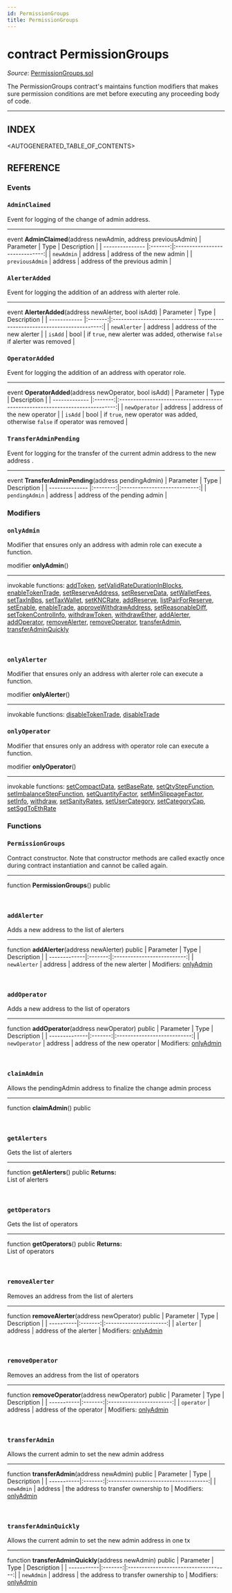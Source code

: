 ```yaml
---
id: PermissionGroups
title: PermissionGroups
---
```

# contract PermissionGroups

*Source*: [PermissionGroups.sol](https://github.com/KyberNetwork/smart-contracts/blob/master/contracts/PermissionGroups.sol)

The PermissionGroups contract's maintains function modifiers that makes sure permission conditions are met before executing any proceeding body of code.
___

## INDEX

<AUTOGENERATED_TABLE_OF_CONTENTS>

## REFERENCE

### Events

### `AdminClaimed`
Event for logging of the change of admin address.
___
event __AdminClaimed__(address newAdmin, address previousAdmin)
| Parameter       | Type    | Description                    |
| --------------- |:-------:|:------------------------------:|
| `newAdmin`      | address | address of the new admin       |
| `previousAdmin` | address | address of the previous admin  |
<br />

### `AlerterAdded`
Event for logging the addition of an address with alerter role.
___
event __AlerterAdded__(address newAlerter, bool isAdd)
| Parameter    | Type    | Description                                                                |
| ------------ |:-------:|:--------------------------------------------------------------------------:|
| `newAlerter` | address | address of the new alerter                                                 |
| `isAdd`      | bool    | if `true`, new alerter was added, otherwise `false` if alerter was removed |
<br />

### `OperatorAdded`
Event for logging the addition of an address with operator role.
___
event __OperatorAdded__(address newOperator, bool isAdd)
| Parameter     | Type    | Description                                                                  |
| ------------- |:-------:|:----------------------------------------------------------------------------:|
| `newOperator` | address | address of the new operator                                                  |
| `isAdd`       | bool    | if `true`, new operator was added, otherwise `false` if operator was removed |
<br />

### `TransferAdminPending`
Event for logging for the transfer of the current admin address to the new address .
___
event __TransferAdminPending__(address pendingAdmin)
| Parameter      | Type     | Description                  |
| -------------- |:--------:|:----------------------------:|
| `pendingAdmin` | address  | address of the pending admin |
<br />

### Modifiers

### `onlyAdmin`
Modifier that ensures only an address with admin role can execute a function.

modifier __onlyAdmin__()
___
invokable functions: [addToken](api-conversionrates.md#addtoken), [setValidRateDurationInBlocks](api-conversionrates.md#setvalidratedurationinblocks), [enableTokenTrade](api-conversionrates.md#enabletokentrade), [setReserveAddress](api-conversionrates.md#setreserveaddress), [setReserveData](api-feeburner.md#setreservedata), [setWalletFees](api-feeburner.md#setwalletfees), [setTaxInBps](api-feeburner.md#settaxinbps), [setTaxWallet](api-feeburner.md#settaxwallet), [setKNCRate](api-feeburner.md#setkncrate), [addReserve](api-kybernetwork.md#addreserve), [listPairForReserve](api-kybernetwork.md#listpairforreserve), [setEnable](api-kybernetwork.md#setenable), [enableTrade](api-kyberreserve.md#enabletrade), [approveWithdrawAddress](api-kyberreserve.md#approvewithdrawaddress), [setReasonableDiff](api-sanityrates.md#setreasonablediff), [setTokenControlInfo](api-volumeimbalancerecorder.md#settokencontrolinfo), [withdrawToken](api-withdrawable.md#withdrawtoken), [withdrawEther](api-withdrawable.md#withdrawether), [addAlerter](api-permissiongroups.md#addalerter), [addOperator](api-permissiongroups.md#addoperator), [removeAlerter](api-permissiongroups.md#removealerter), [removeOperator](api-permissiongroups.md#removeoperator), [transferAdmin](api-permissiongroups.md#transferadmin), [transferAdminQuickly](api-permissiongroups.md#transferadminquickly)


<br />

### `onlyAlerter`
Modifier that ensures only an address with alerter role can execute a function.

modifier __onlyAlerter__()
___
invokable functions: [disableTokenTrade](api-conversionrates.md#disabletokentrade), [disableTrade](api-kyberreserve.md#disabletrade)
<br />

### `onlyOperator`
Modifier that ensures only an address with operator role can execute a function.

modifier __onlyOperator__()
___
invokable functions: [setCompactData](api-conversionrates.md#setcompactdata), [setBaseRate](api-conversionrates.md#setbaserate), [setQtyStepFunction](api-conversionrates.md#setqtystepfunction), [setImbalanceStepFunction](api-conversionrates.md#setimbalancestepfunction), [setQuantityFactor](api-expectedrate.md#setquantityfactor), [setMinSlippageFactor](api-expectedrate.md#setminslippagefactor), [setInfo](api-kybernetwork.md#setinfo), [withdraw](api-kyberreserve.md#withdraw), [setSanityRates](api-sanityrates.md#setsanityrates), [setUserCategory](api-whitelist.md#setusercategory), [setCategoryCap](api-whitelist.md#setcategorycap), [setSgdToEthRate](api-whitelist.md#setsgdtoethrate)
<br />

### Functions

### `PermissionGroups`
Contract constructor. Note that constructor methods are called exactly once during contract instantiation and cannot be called again.
___
function __PermissionGroups__() public

<br />

### `addAlerter`
Adds a new address to the list of alerters
___
function __addAlerter__(address newAlerter) public
| Parameter    | Type    | Description                |
| -------------|:-------:|:--------------------------:|
| `newAlerter` | address | address of the new alerter |
Modifiers: [onlyAdmin](api-permissiongroups.md#onlyadmin)

<br />

### `addOperator`
Adds a new address to the list of operators
___
function __addOperator__(address newOperator) public
| Parameter     | Type    | Description                 |
| --------------|:-------:|:---------------------------:|
| `newOperator` | address | address of the new operator |
Modifiers: [onlyAdmin](api-permissiongroups.md#onlyadmin)

<br />

### `claimAdmin`
Allows the pendingAdmin address to finalize the change admin process
___
function __claimAdmin__() public

<br />

### `getAlerters`
Gets the list of alerters
___
function __getAlerters__() public
**Returns:**\
List of alerters

<br />

### `getOperators`
Gets the list of operators
___
function __getOperators__() public
**Returns:**\
List of operators

<br />

### `removeAlerter`
Removes an address from the list of alerters
___
function __removeAlerter__(address newOperator) public
| Parameter | Type    | Description            |
| ----------|:-------:|:----------------------:|
| `alerter` | address | address of the alerter |
Modifiers: [onlyAdmin](api-permissiongroups.md#onlyadmin)

<br />

### `removeOperator`
Removes an address from the list of operators
___
function __removeOperator__(address newOperator) public
| Parameter  | Type    | Description             |
| -----------|:-------:|:-----------------------:|
| `operator` | address | address of the operator |
Modifiers: [onlyAdmin](api-permissiongroups.md#onlyadmin)

<br />

### `transferAdmin`
Allows the current admin to set the new admin address
___
function __transferAdmin__(address newAdmin) public
| Parameter  | Type    | Description                          |
| -----------|:-------:|:------------------------------------:|
| `newAdmin` | address | the address to transfer ownership to |
Modifiers: [onlyAdmin](api-permissiongroups.md#onlyadmin)

<br />

### `transferAdminQuickly`
Allows the current admin to set the new admin address in one tx
___
function __transferAdminQuickly__(address newAdmin) public
| Parameter  | Type    | Description                          |
| -----------|:-------:|:------------------------------------:|
| `newAdmin` | address | the address to transfer ownership to |
Modifiers: [onlyAdmin](api-permissiongroups.md#onlyadmin)

<br />
